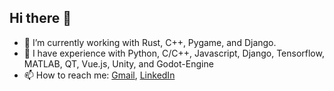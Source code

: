 ## Hi there 👋
- 🔭 I’m currently working with Rust, C++, Pygame, and Django.
- 💼 I have experience with Python, C/C++, Javascript, Django, Tensorflow, MATLAB, QT, Vue.js, Unity, and Godot-Engine
- 📫 How to reach me: [Gmail](mailto:soheilh105@gmail.com), [LinkedIn](https://www.linkedin.com/in/soheilh/)
